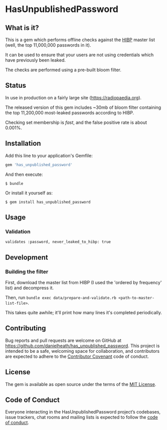 # HasUnpublishedPassword

## What is it?

This is a gem which performs offline checks against the [HIBP](https://haveibeenpwned.com/) master list (well, the top 11,000,000 passwords in it).

It can be used to ensure that your users are not using credentials which have previously been leaked.

The checks are performed using a pre-built bloom filter.

## Status

In use in production on a fairly large site (https://radiopaedia.org).

The released version of this gem includes ~30mb of bloom filter containing the top 11,200,000 most-leaked passwords according to HIBP.

Checking set membership is *fast*, and the false positive rate is about 0.001%.

## Installation

Add this line to your application's Gemfile:

```ruby
gem 'has_unpublished_password'
```

And then execute:

    $ bundle

Or install it yourself as:

    $ gem install has_unpublished_password

## Usage

### Validation

`validates :password, never_leaked_to_hibp: true`

## Development

### Building the filter

First, download the master list from HIBP (I used the 'ordered by frequency' list) and decompress it.

Then, run `bundle exec data/prepare-and-validate.rb <path-to-master-list-file>`.

This takes quite awhile; it'll print how many lines it's completed periodically.

## Contributing

Bug reports and pull requests are welcome on GitHub at https://github.com/danielheath/has_unpublished_password. This project is intended to be a safe, welcoming space for collaboration, and contributors are expected to adhere to the [Contributor Covenant](http://contributor-covenant.org) code of conduct.

## License

The gem is available as open source under the terms of the [MIT License](https://opensource.org/licenses/MIT).

## Code of Conduct

Everyone interacting in the HasUnpublishedPassword project’s codebases, issue trackers, chat rooms and mailing lists is expected to follow the [code of conduct](https://github.com/DanielHeath/has_unpublished_password/blob/master/CODE_OF_CONDUCT.md).

